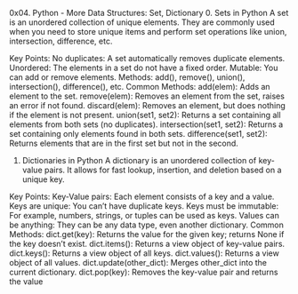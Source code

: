 0x04. Python - More Data Structures: Set, Dictionary
0. Sets in Python
A set is an unordered collection of unique elements. They are commonly used when you need to store unique items and perform set operations like union, intersection, difference, etc.

Key Points:
No duplicates: A set automatically removes duplicate elements.
Unordered: The elements in a set do not have a fixed order.
Mutable: You can add or remove elements.
Methods: add(), remove(), union(), intersection(), difference(), etc.
Common Methods:
add(elem): Adds an element to the set.
remove(elem): Removes an element from the set, raises an error if not found.
discard(elem): Removes an element, but does nothing if the element is not present.
union(set1, set2): Returns a set containing all elements from both sets (no duplicates).
intersection(set1, set2): Returns a set containing only elements found in both sets.
difference(set1, set2): Returns elements that are in the first set but not in the second.

1. Dictionaries in Python
A dictionary is an unordered collection of key-value pairs. It allows for fast lookup, insertion, and deletion based on a unique key.

Key Points:
Key-Value pairs: Each element consists of a key and a value.
Keys are unique: You can’t have duplicate keys.
Keys must be immutable: For example, numbers, strings, or tuples can be used as keys.
Values can be anything: They can be any data type, even another dictionary.
Common Methods:
dict.get(key): Returns the value for the given key; returns None if the key doesn’t exist.
dict.items(): Returns a view object of key-value pairs.
dict.keys(): Returns a view object of all keys.
dict.values(): Returns a view object of all values.
dict.update(other_dict): Merges other_dict into the current dictionary.
dict.pop(key): Removes the key-value pair and returns the value

